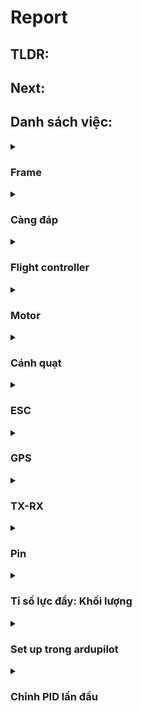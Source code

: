 # Report
## TLDR:

## Next:
## Danh sách việc:
<details>
  <summary><h3>Frame</h3></summary>
  <details>
  <summary> Frame chính ✔️</summary>
    <p>  <a href="https://dronenodes.com/drone-frame-racing-freestyle/">Thông số của khung</a></p>
    <ul>
      <li>Kích thước khung: 5 inch (vì được sử dụng rộng rãi và phù hợp cho nhiều mục đích khác nhau.</li>
      <li>Chất liệu: Carbon (Nhẹ và cứng)</li>
      <li>Số cánh: 4 cánh (Số cánh chẵn để dễ cân bằng. 4 là số cánh tối thiểu)</li>
      <li>Layout: Hybrid X (Kết hợp giữa layout H và X. Thân dài hơn -&gt; Chứa được nhiều thiết bị hơn.</li>
    </ul>
    <p>→ Bộ khung sử dụng là One Source V3</p>
    <img src=https://user-images.githubusercontent.com/103067723/178774941-aaa1fdd0-b002-40c5-886a-adcef3b2388e.png>

  </details>
  
  <details>
  <summary> Khung 3D cho GPS ✔️</summary>
  Soon...
  </details>
  
  <details>
  <summary> Khung 3D để giữ Node MCU ❌</summary>
  Soon...
  </details>

</details>

<details>
  <summary><h3>Càng đáp</h3></summary>
  
  <details>
  <summary>Tiêu chí</summary>
  Soon...
  </details>
  
  <details>
  <summary>Thiết kế</summary>
  Soon...
  </details>
  
  <details>
  <summary>Kiểm tra độ cứng vững ❌</summary>
  Soon...
  </details>
</details>

<details>
  <summary><h3>Flight controller</h3></summary>
  
  <details>
  <summary>Yêu cầu tính năng ❌</summary>
  <ul>
      <li>Chạy được ArduPilot</li>
      <li>Có các cảm biến: GYRO, Compass, GPS, Baro</li>
      <li>Có thể kết nối với GCS</li>
      <li>Có các cổng dư để kết nối trong trường hợp thiếu</li>
      <li>Kết nối được với bo nhúng</li>
    </ul>
  </details>
  
  <details>
  <summary>Thông số của FC ✔️</summary>
    <p> FC: <a href="https://nexshop.vn/mamba-dji-f405-mk2-flight-controller-30.530.5mm-p37057191.html">Mamba DJI F405 MK2</a></p>
    <ul>
      <li>GYRO: MPU6000</li>
      <li>Barometer: Yes</li>
      <li>Uarts: 6Set</li>
      <li>Input: 3~6S Lipo (12.6~25.2V)</li>
    </ul>
  </details>
  

</details>

<details>
  <summary><h3>Motor</h3></summary>
  
  <details markdown="1">
  <summary>Glossary ✔️</summary>
   <ul>
      <li>kV</li>
      <p>Là đại lượng được quy ước: X Kv nghĩa là động cơ sẽ xoay với tốc độ X rpm dưới điện áp 1 volt.</p>
      <img src=https://user-images.githubusercontent.com/103067723/178641065-6ecfea47-c529-4dcd-8776-d30d61a64564.png> <br>
      <img src=https://user-images.githubusercontent.com/103067723/178641126-1db040d0-3a88-4e04-ad0b-d8f3962e0656.png>
      <p>Nhìn chung, với Kv càng thấp thì động cơ sẽ tạo torque càng cao.</p>
      <li>Motor size</li>
      <p>Ký hiệu kích thước của stator, được viết dưới dạng XXYY, trong đó XX là bề rộng của stator, còn YY là chiều cao
          YY càng cao, drone sẽ có top speed cao hơn, và điều khiển ở tốc độ thấp khó khăn hơn
          XX càng cao, drone sẽ có top speed thấp hơn, và điều khiển ở tốc độ thấp dễ dàng hơn</p>
    </ul> 
    
  </details>
  
  <details>
  <summary>Chọn motor ✔️</summary>
  <img src=https://user-images.githubusercontent.com/103067723/178643994-f6fc1446-67d6-4324-bfce-2192ba27b931.png>
  <p>Dựa theo bảng hướng dẫn, vì frame ta đang dùng là frame 5 inch, nên chọn motor có kích thước 2204 - 2206; kv 2300-2700 → Chọn motor Performante 2207 - 1750KV Motor AMAXinno T-Bell </p>
  <p>Phần tính toán liên quan đến motor sẽ được đề cập ở mục sau.</p>
  </details>
  
</details>

<details>
  <summary><h3>Cánh quạt</h3></summary>
  
  <ul>
      <li>Ký hiệu ✔️</li>
      <p> L x P x B hoặc LLPP x B (Length, Pitch, số Blade)</p>
      <li>Nhận xét chung ❌</li>
      <p>Cánh quạt có độ vát (pitch) thấp sẽ xoay nhanh hơn, nhưng lực đẩy tiến về phía trước yếu hơn.</p>
      <p>Cánh quạt có độ vát (pitch) cao sẽ có nhiều lực đẩy hơn, đồng nghĩa với tốc độ cao hơn, nhưng điều khiển cũng khó hơn</p>
      <p>Số cánh càng ít thì tốc độ quay càng nhanh, tốn ít năng lượng và hoạt động hiệu quả hơn.</p>
      <p> </p>
  </ul> 
</details>

<details>
  <summary><h3>ESC</h3></summary>
  
  <details>
  <summary>Cách chọn ESC ✔️</summary>
    <p> Ở chế độ max, motor chỉ tốn 80% dòng điện so với mặt đất <a href="https://dronenodes.com/drone-esc-electronic-speed-controller/">Tham Khảo tại đây</a></p>
    <p> Motor max 4S là 40A dưới mặt đất -> 32A trên cao </p>
    <p> Hệ số an toàn giữa ESC và motor nên nằm trong khoảng 1.2 đến 1.5ESC từ 38.4A -> 48A </p>
    <p> Chọn ESC VIVA 45A </p>
  </details>
  
  <details>
  <summary>Thông số của ESC ✔️</summary>
    <p> ESC: <a href="https://www.team-blacksheep.com/products/prod:vivafpv4in1_60a_bl32">VIVA 45A</a></p>
    <ul>
      <li>Input voltage: 3-6S</li>
      <li>Burst current: 60A</li>
      <li>Constant current: 45A</li>
      <li>Input protocols: OneShot42, Multishot, DShot1200</li>
    </ul>
  </details>
  
  <details>
  <summary>Giao thức Dshot ✔️</summary>
    <p> Ưu điểm: </p>
    <ul>
      <li>Ko cần calib ESC</li>
      <li>Chống nhiễu tốt hơn, tín hiệu chính xác hơn</li>
      <li>Resolution = 2048 > 1000 so với các loại khác</li>
      <li>ESC có thể chọn ko đọc các tín hiệu lỗi</li>
    </ul>
    <p> Tốc độ: </p>
    <ul>
      <li>Dshot600 - 600 000 bit/s</li>
      <li>Dshot300</li>
      <li>Dshot150</li>
    </ul>
    <p> 1 package của DShot gồm 16 bit: </p>
    <img src=https://user-images.githubusercontent.com/103067723/178782306-62bc9602-e88c-4b25-9f95-39692852441e.png>

    <ul>
      <li>11 bit cho giá trị throttle (2^11 = 2048)</li>
      <ul>
        <li>0 là disarm</li>
        <li>1-47 là special command</li>
        <li>Command 0-36 chỉ chạy khi motor ko xoay</li>
        <li>48-2048: giá trị throttle</li>
      </ul>
      <li>1 bit telemetry request</li>
      <ul>
        <li>Dùng để yêu cầu 1 thông tin nào đótrảvề cho FC (vd tốcđộ xoay, nhiệtđộ, dòng, áp,..)</li>
        <li>Command số 42-47 là dành cho telemetry</li>
      </ul>
      <li>4 bit check sum</li>
      <ul>
        <li>crc = (value ^ (value >> 4) ^ (value >> 8)) & 0x0F </li>
        <li>Ví dụ: </li>
        <code>value  = 100000101100
(>>4)  = 000010000010 # right shift value by 4
(^)    = 100010101110 # XOR with value
(>>8)  = 000000001000 # right shift value by 8
(^)    = 100010100110 # XOR with previous XOR
(0x0F) = 000000001111 # Mask 0x0F
(&)    = 000000000110 # CRC
 </code>
      </ul>
    </ul>
    <p>Thời gian của mỗi frame giống nhau, nhưng hightime của bit 0 và 1 khác nhau</p>
    <p>-> Dễ tính toán duration (= 16 x frame)</p>
    <p>-> Tính giá trị của bit = cách đo từ rising edge và dừng lại ở falling edge</p>
    <img src = https://user-images.githubusercontent.com/103067723/178780747-682be49a-443a-447d-adf1-4db3aa03006b.png>

  </details>
  
</details>

<details>
  <summary><h3>GPS</h3></summary>
  
  <details>
  <summary>Soon ✔️</summary>
  Soon...
  </details>
  
  <details>
  <summary>Soon ✔️</summary>
  Soon...
  </details>
  
  <details>
  <summary>Soo ❌</summary>
  Soon...
  </details>
</details>

<details>
  <summary><h3>TX-RX</h3></summary>
  
  <details>
  <summary>Yêu cầu tính năng</summary>
    <ul>
      <li>Kết nối được với FC</li>
      <li>Có nhiều channel cho những mode khác nhau</li>
    </ul>
  </details>
  
  <details>
  <summary>Thông số của TX-RX</summary>
    <p>TX-RX: <a href="https://www.multi-module.org/using-the-module/protocol-details/flysky-afhds2a">FlySky AFHDS 2A</a></p>
    <ul>
      <li>Kết nối với FC bằng SBUS</li>
      <li>Có 10 channel</li>
    </ul>
  </details>
  
</details>

<details>
  <summary><h3>Pin</h3></summary>
  
  <details> 
  <summary>Tính Pin</summary>
    <p>Dựa theo bảng motor, ta có thể chọn 3S/4S với mAh từ 1000-1300mA</p>
    <p>Chọn pin 4S-1550mA-120C</p>
    <p>Motor dùng 32A *4 = 132A</p>
    <p>132/1550 = 85.16C</p>
    <p>-> Số C phải lớn hơn 85.16, pin hiện tại C=120</p>
    <p>-> Pin đã chọn phù hợp</p>
  </details>
  
</details>

<details>
  <summary><h3>Tỉ số lực đẩy: Khối lượng</h3></summary>
  
  <details>
  <summary>Soon ✔️</summary>
  Soon...
  </details>
  
  <details>
  <summary>Soon ✔️</summary>
  Soon...
  </details>
  
  <details>
  <summary>Soo ❌</summary>
  Soon...
  </details>
</details>

<details>
  <summary><h3>Set up trong ardupilot</h3></summary>
  
  <details>
  <summary>Soon ✔️</summary>
  Soon...
  </details>
  
  <details>
  <summary>Soon ✔️</summary>
  Soon...
  </details>
  
  <details>
  <summary>Soo ❌</summary>
  Soon...
  </details>
</details>

<details>
  <summary><h3>Chỉnh PID lần đầu</h3></summary>
  
  <details>
  <summary>Soon ✔️</summary>
  Soon...
  </details>
  
  <details>
  <summary>Soon ✔️</summary>
  Soon...
  </details>
  
  <details>
  <summary>Soo ❌</summary>
  Soon...
  </details>
</details>

